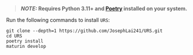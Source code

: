 > **_NOTE:_ Requires Python 3.11+ and [Poetry][Poetry installation page] installed on your system.**

Run the following commands to install `URS`:

```
git clone --depth=1 https://github.com/JosephLai241/URS.git
cd URS
poetry install
maturin develop
```

[Poetry installation page]: https://python-poetry.org/docs/#installation
